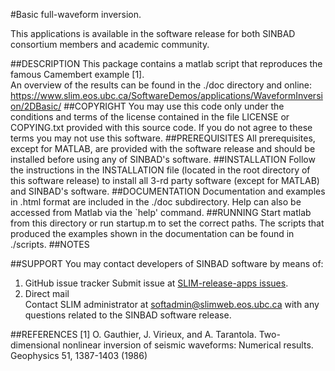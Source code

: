 #Basic full-waveform inversion.

This applications is available in the software release for both SINBAD consortium members and academic community.

##DESCRIPTION
This package contains a matlab script that reproduces the famous Camembert example [1].<br />
    An overview of the results can be found in the ./doc directory and online:<br />
    <https://www.slim.eos.ubc.ca/SoftwareDemos/applications/WaveformInversion/2DBasic/>
##COPYRIGHT
You may use this code only under the conditions and terms of the
    license contained in the file LICENSE or COPYING.txt provided with
    this source code. If you do not agree to these terms you may not
    use this software.
##PREREQUISITES
All prerequisites, except for MATLAB, are provided with the
    software release and should be installed before using any of
    SINBAD's software.
##INSTALLATION
Follow the instructions in the INSTALLATION file (located in the
    root directory of this software release) to install all 3-rd party
    software (except for MATLAB) and SINBAD's software.
##DOCUMENTATION
Documentation and examples in .html format are included in the ./doc subdirectory.
    Help can also be accessed from Matlab via the `help' command.
##RUNNING
Start matlab from this directory or run startup.m to set the correct paths. 
    The scripts that produced the examples shown in the documentation can be found in ./scripts.
##NOTES

##SUPPORT
You may contact developers of SINBAD software by means of:

1. GitHub issue tracker
      Submit issue at [SLIM-release-apps issues](https://github.com/SINBADconsortium/SLIM-release-apps/issues).
2. Direct mail<br />
      Contact SLIM administrator at <softadmin@slimweb.eos.ubc.ca> with any
      questions related to the SINBAD software release.

##REFERENCES
  [1] O. Gauthier, J. Virieux, and A. Tarantola. Two-dimensional nonlinear inversion of seismic waveforms: Numerical results. Geophysics 51, 1387-1403 (1986)
